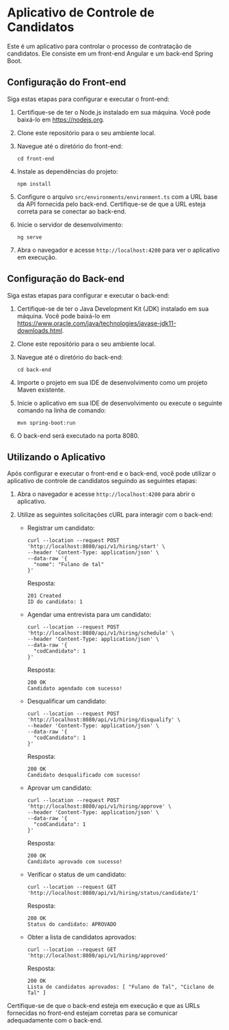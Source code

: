 # Aplicativo de Controle de Candidatos

Este é um aplicativo para controlar o processo de contratação de candidatos. Ele consiste em um front-end Angular e um back-end Spring Boot.

## Configuração do Front-end

Siga estas etapas para configurar e executar o front-end:

1. Certifique-se de ter o Node.js instalado em sua máquina. Você pode baixá-lo em https://nodejs.org.

2. Clone este repositório para o seu ambiente local.

3. Navegue até o diretório do front-end:

   ```
   cd front-end
   ```

4. Instale as dependências do projeto:

   ```
   npm install
   ```

5. Configure o arquivo `src/environments/environment.ts` com a URL base da API fornecida pelo back-end. Certifique-se de que a URL esteja correta para se conectar ao back-end.

6. Inicie o servidor de desenvolvimento:

   ```
   ng serve
   ```

7. Abra o navegador e acesse `http://localhost:4200` para ver o aplicativo em execução.

## Configuração do Back-end

Siga estas etapas para configurar e executar o back-end:

1. Certifique-se de ter o Java Development Kit (JDK) instalado em sua máquina. Você pode baixá-lo em https://www.oracle.com/java/technologies/javase-jdk11-downloads.html.

2. Clone este repositório para o seu ambiente local.

3. Navegue até o diretório do back-end:

   ```
   cd back-end
   ```

4. Importe o projeto em sua IDE de desenvolvimento como um projeto Maven existente.

5. Inicie o aplicativo em sua IDE de desenvolvimento ou execute o seguinte comando na linha de comando:

   ```
   mvn spring-boot:run
   ```

6. O back-end será executado na porta 8080.

## Utilizando o Aplicativo

Após configurar e executar o front-end e o back-end, você pode utilizar o aplicativo de controle de candidatos seguindo as seguintes etapas:

1. Abra o navegador e acesse `http://localhost:4200` para abrir o aplicativo.

2. Utilize as seguintes solicitações cURL para interagir com o back-end:

   - Registrar um candidato:
   
     ```
     curl --location --request POST 'http://localhost:8080/api/v1/hiring/start' \
     --header 'Content-Type: application/json' \
     --data-raw '{
       "nome": "Fulano de tal"
     }'
     ```
     
     Resposta:
     
     ```
     201 Created
     ID do candidato: 1
     ```

   - Agendar uma entrevista para um candidato:
   
     ```
     curl --location --request POST 'http://localhost:8080/api/v1/hiring/schedule' \
     --header 'Content-Type: application/json' \
     --data-raw '{
       "codCandidato": 1
     }'
     ```
     
     Resposta:
     
     ```
     200 OK
     Candidato agendado com sucesso!
     ```

   - Desqualificar um candidato:
   
     ```
     curl --location --request POST 'http://localhost:8080/api/v1/hiring/disqualify' \
     --header 'Content-Type: application/json' \
     --data-raw '{
       "codCandidato": 1
     }'
     ```
     
     Resposta:
     
     ```
     200 OK
     Candidato desqualificado com sucesso!
     ```

   - Aprovar um candidato:
   
     ```
     curl --location --request POST 'http://localhost:8080/api/v1/hiring/approve' \
     --header 'Content-Type: application/json' \
     --data-raw '{
       "codCandidato": 1
     }'
     ```
     
     Resposta:
     
     ```
     200 OK
     Candidato aprovado com sucesso!
     ```

   - Verificar o status de um candidato:
   
     ```
     curl --location --request GET 'http://localhost:8080/api/v1/hiring/status/candidate/1'
     ```
     
     Resposta:
     
     ```
     200 OK
     Status do candidato: APROVADO
     ```

   - Obter a lista de candidatos aprovados:
   
     ```
     curl --location --request GET 'http://localhost:8080/api/v1/hiring/approved'
     ```
     
     Resposta:
     
     ```
     200 OK
     Lista de candidatos aprovados: [ "Fulano de Tal", "Ciclano de Tal" ]
     ```

Certifique-se de que o back-end esteja em execução e que as URLs fornecidas no front-end estejam corretas para se comunicar adequadamente com o back-end.
